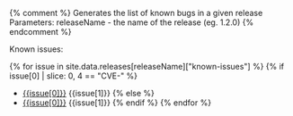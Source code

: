 {% comment %}
Generates the list of known bugs in a given release
Parameters:
  releaseName - the name of the release (eg. 1.2.0)
{% endcomment %}

Known issues:

{% for issue in site.data.releases[releaseName]["known-issues"] %}
  {% if issue[0] | slice: 0, 4 == "CVE-" %}
- [{{issue[0]}}]({{site.url}}/security/{{issue[0]}}) {{issue[1]}}
  {% else %}
- [{{issue[0]}}]({{site.jira}}/{{issue[0]}}) {{issue[1]}}
  {% endif %}
{% endfor %}
